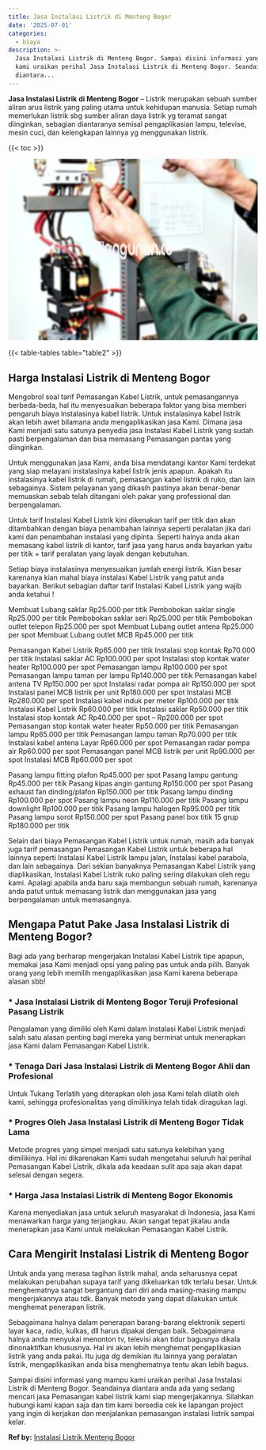 ```yaml
---
title: Jasa Instalasi Listrik di Menteng Bogor
date: '2025-07-01'
categories:
  - biaya
description: >-
  Jasa Instalasi Listrik di Menteng Bogor. Sampai disini informasi yang mampu
  kami uraikan perihal Jasa Instalasi Listrik di Menteng Bogor. Seandainya
  diantara...
---
```


**Jasa Instalasi Listrik di Menteng Bogor** – Listrik merupakan sebuah sumber aliran arus listrik yang paling utama untuk kehidupan manusia. Setiap rumah memerlukan listrik sbg sumber aliran daya listrik yg teramat sangat diinginkan, sebagian diantaranya semisal pengaplikasian lampu, televise, mesin cuci, dan kelengkapan lainnya yg menggunakan listrik.

{{< toc >}}

![Jasa Instalasi Listrik di Menteng Bogor](/images/instalasi-listrik-murah02.png)

{{< table-tables table="table2" >}}

## Harga Instalasi Listrik di Menteng Bogor

Mengobrol soal tarif Pemasangan Kabel Listrik, untuk pemasangannya berbeda-beda, hal itu menyesuaikan beberapa faktor yang bisa memberi pengaruh biaya instalasinya kabel listrik. Untuk instalasinya kabel listrik akan lebih awet bilamana anda mengaplikasikan jasa Kami. Dimana jasa Kami menjadi satu satunya penyedia jasa Instalasi Kabel Listrik yang sudah pasti berpengalaman dan bisa memasang Pemasangan pantas yang diinginkan.

Untuk menggunakan jasa Kami, anda bisa mendatangi kantor Kami terdekat yang siap melayani instalasinya kabel listrik jenis apapun. Apakah itu instalasinya kabel listrik di rumah, pemasangan kabel listrik di ruko, dan lain sebagainya. Sistem pelayanan yang dikasih pastinya akan benar-benar memuaskan sebab telah ditangani oleh pakar yang professional dan berpengalaman.

Untuk tarif Instalasi Kabel Listrik kini dikenakan tarif per titik dan akan ditambahkan dengan biaya penambahan lainnya seperti peralatan jika dari kami dan penambahan instalasi yang dipinta. Seperti halnya anda akan memasang kabel listrik di kantor, tarif jasa yang harus anda bayarkan yaitu per titik + tarif peralatan yang layak dengan kebutuhan.

Setiap biaya instalasinya menyesuaikan jumlah energi listrik. Kian besar karenanya kian mahal biaya instalasi Kabel Listrik yang patut anda bayarkan. Berikut sebagian daftar tarif Instalasi Kabel Listrik yang wajib anda ketahui !

Membuat Lubang saklar Rp25.000 per titik Pembobokan saklar single Rp25.000 per titik Pembobokan saklar seri Rp25.000 per titik Pembobokan outlet telepon Rp25.000 per spot Membuat Lubang outlet antena Rp25.000 per spot Membuat Lubang outlet MCB Rp45.000 per titik

Pemasangan Kabel Listrik Rp65.000 per titik Instalasi stop kontak Rp70.000 per titik Instalasi saklar AC Rp100.000 per spot Instalasi stop kontak water heater Rp100.000 per spot Pemasangan lampu Rp100.000 per spot Pemasangan lampu taman per lampu Rp140.000 per titik Pemasangan kabel antena TV Rp150.000 per spot Instalasi radar pompa air Rp150.000 per spot Instalasi panel MCB listrik per unit Rp180.000 per spot Instalasi MCB Rp280.000 per spot Instalasi kabel induk per meter Rp100.000 per titik Instalasi Kabel Listrik Rp60.000 per titik Instalasi saklar Rp50.000 per titik Instalasi stop kontak AC Rp40.000 per spot – Rp200.000 per spot Pemasangan stop kontak water heater Rp50.000 per titik Pemasangan lampu Rp65.000 per titik Pemasangan lampu taman Rp70.000 per titik Instalasi kabel antena Layar Rp60.000 per spot Pemasangan radar pompa air Rp60.000 per spot Pemasangan panel MCB listrik per unit Rp90.000 per spot Instalasi MCB Rp60.000 per spot

Pasang lampu fitting plafon Rp45.000 per spot Pasang lampu gantung Rp45.000 per titik Pasang kipas angin gantung Rp150.000 per spot Pasang exhaust fan dinding/plafon Rp150.000 per titik Pasang lampu dinding Rp100.000 per spot Pasang lampu neon Rp110.000 per titik Pasang lampu downlight Rp100.000 per titik Pasang lampu halogen Rp95.000 per titik Pasang lampu sorot Rp150.000 per spot Pasang panel box titik 15 grup Rp180.000 per titik

Selain dari biaya Pemasangan Kabel Listrik untuk rumah, masih ada banyak juga tarif pemasangan Pemasangan Kabel Listrik untuk beberapa hal lainnya seperti Instalasi Kabel Listrik lampu jalan, Instalasi kabel parabola, dan lain sebagainya. Dari sekian banyaknya Pemasangan Kabel Listrik yang diaplikasikan, Instalasi Kabel Listrik ruko paling sering dilakukan oleh regu kami. Apalagi apabila anda baru saja membangun sebuah rumah, karenanya anda patut untuk memasang listrik dan menggunakan jasa yang berpengalaman untuk memasangnya.

## Mengapa Patut Pake Jasa Instalasi Listrik di Menteng Bogor?

Bagi ada yang berharap mengerjakan Instalasi Kabel Listrik tipe apapun, memakai jasa Kami menjadi opsi yang paling pas untuk anda pilih. Banyak orang yang lebih memilih mengaplikasikan jasa Kami karena beberapa alasan sbb!

### \* Jasa Instalasi Listrik di Menteng Bogor Teruji Profesional Pasang Listrik

Pengalaman yang dimiliki oleh Kami dalam Instalasi Kabel Listrik menjadi salah satu alasan penting bagi mereka yang berminat untuk menerapkan jasa Kami dalam Pemasangan Kabel Listrik.

### \* Tenaga Dari Jasa Instalasi Listrik di Menteng Bogor Ahli dan Profesional

Untuk Tukang Terlatih yang diterapkan oleh jasa Kami telah dilatih oleh kami, sehingga profesionalitas yang dimilikinya telah tidak diragukan lagi.

### \* Progres Oleh Jasa Instalasi Listrik di Menteng Bogor Tidak Lama

Metode progres yang simpel menjadi satu satunya kelebihan yang dimilikinya. Hal ini dikarenakan Kami sudah mengetahui seluruh hal perihal Pemasangan Kabel Listrik, dikala ada keadaan sulit apa saja akan dapat selesai dengan segera.

### \* Harga Jasa Instalasi Listrik di Menteng Bogor Ekonomis

Karena menyediakan jasa untuk seluruh masyarakat di Indonesia, jasa Kami menawarkan harga yang terjangkau. Akan sangat tepat jikalau anda menerapkan jasa Kami untuk melakukan Pemasangan Kabel Listrik.

## Cara Mengirit Instalasi Listrik di Menteng Bogor


Untuk anda yang merasa tagihan listrik mahal, anda seharusnya cepat melakukan perubahan supaya tarif yang dikeluarkan tdk terlalu besar. Untuk menghematnya sangat bergantung dari diri anda masing-masing mampu mengerjakannya atau tdk. Banyak metode yang dapat dilakukan untuk menghemat penerapan listrik.

Sebagaimana halnya dalam penerapan barang-barang elektronik seperti layar kaca, radio, kulkas, dll harus dipakai dengan baik. Sebagaimana halnya anda menyukai menonton tv, televisi akan tidur bagusnya dikala dinonaktifkan khususnya. Hal ini akan lebih menghemat pengaplikasian listrik yang anda pakai. Itu juga dg demikian itu lainnya yang peralatan listrik, mengaplikasikan anda bisa menghematnya tentu akan lebih bagus.

Sampai disini informasi yang mampu kami uraikan perihal Jasa Instalasi Listrik di Menteng Bogor. Seandainya diantara anda ada yang sedang mencari jasa Pemasangan kabel listrik kami siap mengerjakannya. Silahkan hubungi kami kapan saja dan tim kami bersedia cek ke lapangan project yang ingin di kerjakan dan menjalankan pemasangan instalasi listrik sampai kelar.

**Ref by:** [Instalasi Listrik Menteng Bogor](https://id.wikipedia.org/wiki/Instalasi)
